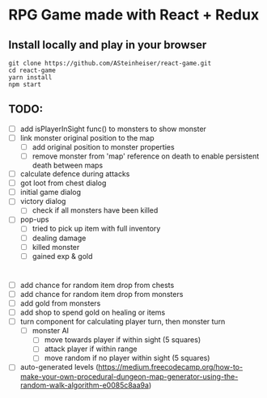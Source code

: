 # RPG Game made with React + Redux

## Install locally and play in your browser
```
git clone https://github.com/ASteinheiser/react-game.git
cd react-game
yarn install
npm start
```

## TODO:
- [ ] add isPlayerInSight func() to monsters to show monster
- [ ] link monster original position to the map
  - [ ] add original position to monster properties
  - [ ] remove monster from 'map' reference on death to enable persistent death between maps
- [ ] calculate defence during attacks
- [ ] got loot from chest dialog
- [ ] initial game dialog
- [ ] victory dialog
  - [ ] check if all monsters have been killed
- [ ] pop-ups
  - [ ] tried to pick up item with full inventory
  - [ ] dealing damage
  - [ ] killed monster
  - [ ] gained exp & gold
#

- [ ] add chance for random item drop from chests
- [ ] add chance for random item drop from monsters
- [ ] add gold from monsters
- [ ] add shop to spend gold on healing or items
- [ ] turn component for calculating player turn, then monster turn
  - [ ] monster AI
    - [ ] move towards player if within sight (5 squares)
    - [ ] attack player if within range
    - [ ] move random if no player within sight (5 squares)
- [ ] auto-generated levels (https://medium.freecodecamp.org/how-to-make-your-own-procedural-dungeon-map-generator-using-the-random-walk-algorithm-e0085c8aa9a)
